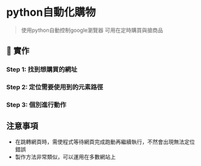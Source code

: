 # python自動化購物



> 使用python自動控制google瀏覽器
> 可用在定時購買與搶商品

## :memo: 實作

### Step 1: 找到想購買的網址
### Step 2: 定位需要使用到的元素路徑
### Step 3: 個別進行動作

## 注意事項

- 在跳轉網頁時，需使程式等待網頁完成跑動再繼續執行，不然會出現無法定位錯誤
- 製作方法非常類似，可以運用在多數網站上
